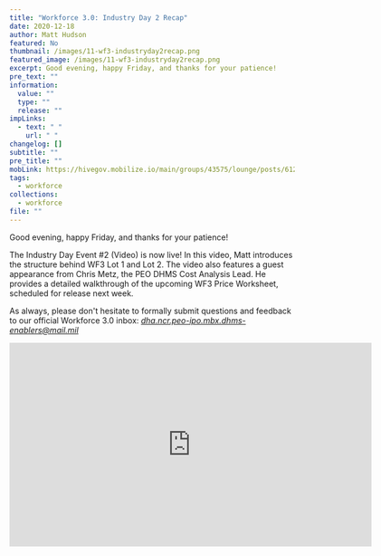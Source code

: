 ```yaml
---
title: "Workforce 3.0: Industry Day 2 Recap"
date: 2020-12-18
author: Matt Hudson
featured: No
thumbnail: /images/11-wf3-industryday2recap.png
featured_image: /images/11-wf3-industryday2recap.png
excerpt: Good evening, happy Friday, and thanks for your patience!
pre_text: ""
information:
  value: ""
  type: ""
  release: ""
impLinks:
  - text: " "
    url: " "
changelog: []
subtitle: ""
pre_title: ""
mobLink: https://hivegov.mobilize.io/main/groups/43575/lounge/posts/612153?tab=comment
tags:
  - workforce
collections:
  - workforce
file: ""
---
```

Good evening, happy Friday, and thanks for your patience!

The Industry Day Event #2 (Video) is now live! In this video, Matt introduces the structure behind WF3 Lot 1 and Lot 2. The video also features a guest appearance from Chris Metz, the PEO DHMS Cost Analysis Lead. He provides a detailed walkthrough of the upcoming WF3 Price Worksheet, scheduled for release next week.

As always, please don't hesitate to formally submit questions and feedback to our official Workforce 3.0 inbox: *[dha.ncr.peo-ipo.mbx.dhms-enablers@mail.mil](mailto:dha.ncr.peo-ipo.mbx.dhms-enablers@mail.mil)*

<iframe src="https://player.vimeo.com/video/492659189" width="640" height="360" frameborder="0" allow="autoplay; fullscreen; picture-in-picture" allowfullscreen></iframe>